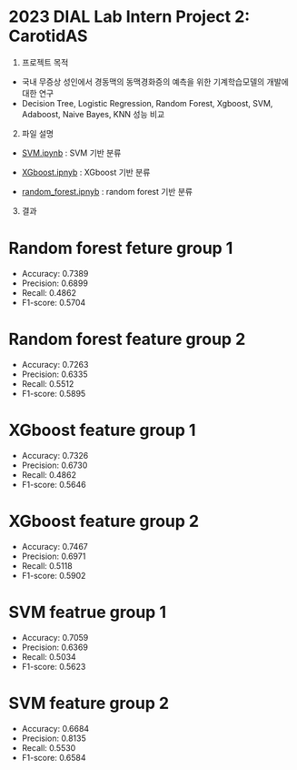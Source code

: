 2023 DIAL Lab Intern Project 2: CarotidAS
==================================================

1. 프로젝트 목적
- 국내 무증상 성인에서 경동맥의 동맥경화증의 예측을 위한 기계학습모델의 개발에 대한 연구
- Decision Tree, Logistic Regression, Random Forest, Xgboost, SVM, Adaboost, Naive Bayes, KNN 성능 비교

2. 파일 설명
- [SVM.ipynb](https://github.com/rinapark19/CarotidAS_models/blob/main/SVM.ipynb)
: SVM 기반 분류

- [XGboost.ipnyb](https://github.com/rinapark19/CarotidAS_models/blob/main/XGboost.ipynb)
: XGboost 기반 분류

- [random_forest.ipnyb](https://github.com/rinapark19/CarotidAS_models/blob/main/random_forest.ipynb)
: random forest 기반 분류

3. 결과
# Random forest feture group 1
- Accuracy: 0.7389
- Precision: 0.6899
- Recall: 0.4862
- F1-score: 0.5704

# Random forest feature group 2
- Accuracy: 0.7263
- Precision: 0.6335
- Recall: 0.5512
- F1-score: 0.5895

# XGboost feature group 1
- Accuracy: 0.7326
- Precision: 0.6730
- Recall: 0.4862
- F1-score: 0.5646

# XGboost feature group 2
- Accuracy: 0.7467
- Precision: 0.6971
- Recall: 0.5118
- F1-score: 0.5902

# SVM featrue group 1
- Accuracy: 0.7059
- Precision: 0.6369
- Recall: 0.5034
- F1-score: 0.5623

# SVM feature group 2
- Accuracy: 0.6684
- Precision: 0.8135
- Recall: 0.5530
- F1-score: 0.6584